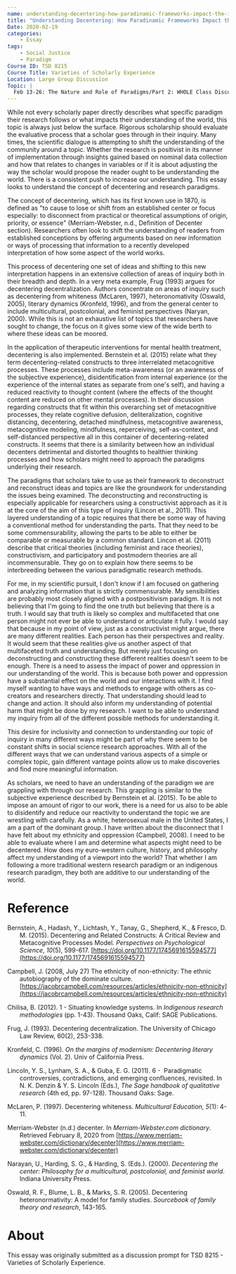 ```yaml
---
name: understanding-decentering-how-paradinamic-frameworks-impact-the-inquiry.md
title: "Understanding Decentering: How Paradinamic Frameworks Impact the Inquiry"
Date: 2020-02-19  
categories:
    - Essay
tags:
    - Social Justice
    - Paradigm
Course ID: TSD 8215  
Course Title: Varieties of Scholarly Experience  
Location: Large Group Discussion  
Topic: |
  Feb 13-26: The Nature and Role of Paradigms/Part 2: WHOLE Class Discussion related to De-centering Euro-Western Paradigms and Paradigmatic Values and Perceptions of Reality
---
```


While not every scholarly paper directly describes what specific paradigm their research follows or what impacts their understanding of the world, this topic is always just below the surface. Rigorous scholarship should evaluate the evaluative process that a scholar goes through in their inquiry. Many times, the scientific dialogue is attempting to shift the understanding of the community around a topic. Whether the research is positivist in its manner of implementation through insights gained based on nominal data collection and how that relates to changes in variables or if it is about adjusting the way the scholar would propose the reader ought to be understanding the world. There is a consistent push to increase our understanding. This essay looks to understand the concept of decentering and research paradigms.

The concept of decentering, which has its first known use in 1870, is defined as "to cause to lose or shift from an established center or focus especially: to disconnect from practical or theoretical assumptions of origin, priority, or essence" (Merriam-Webster, n.d., Definition of Decenter section). Researchers often look to shift the understanding of readers from established conceptions by offering arguments based on new information or ways of processing that information to a recently developed interpretation of how some aspect of the world works. 

This process of decentering one set of ideas and shifting to this new interpretation happens in an extensive collection of areas of inquiry both in their breadth and depth. In a very meta example, Frug (1993) argues for decentering decentralization. Authors concentrate on areas of inquiry such as decentering from whiteness (McLaren, 1997), heteronomativity (Oswald, 2005), literary dynamics (Kronfeld, 1996), and from the general center to include multicultural, postcolonial, and feminist perspectives (Naryan, 2000). While this is not an exhaustive list of topics that researchers have sought to change, the focus on it gives some view of the wide berth to where these ideas can be moored.

In the application of therapeutic interventions for mental health treatment, decentering is also implemented. Bernstein et al. (2015) relate what they term decentering-related constructs to three interrelated metacognitive processes. These processes include meta-awareness (or an awareness of the subjective experience), disidentification from internal experience (or the experience of the internal states as separate from one's self), and having a reduced reactivity to thought content (where the effects of the thought content are reduced on other mental processes). In their discussion regarding constructs that fit within this overarching set of metacognitive processes, they relate cognitive defusion, deliteralization, cognitive distancing, decentering, detached mindfulness, metacognitive awareness, metacognitive modeling, mindfulness, reperceiving, self-as-context, and self-distanced perspective all in this container of decentering-related constructs. It seems that there is a similarity between how an individual decenters detrimental and distorted thoughts to healthier thinking processes and how scholars might need to approach the paradigms underlying their research.

The paradigms that scholars take to use as their framework to deconstruct and reconstruct ideas and topics are like the groundwork for understanding the issues being examined. The deconstructing and reconstructing is especially applicable for researchers using a constructivist approach as it is at the core of the aim of this type of inquiry (Lincon et al., 2011). This layered understanding of a topic requires that there be some way of having a conventional method for understanding the parts. That they need to be some commensurability, allowing the parts to be able to either be comparable or measurable by a common standard. Lincon et al. (2011) describe that critical theories (including feminist and race theories), constructivism, and participatory and postmodern theories are all incommensurable. They go on to explain how there seems to be interbreeding between the various paradigmatic research methods.

For me, in my scientific pursuit, I don't know if I am focused on gathering and analyzing information that is strictly commensurable. My sensibilities are probably most closely aligned with a postpositivism paradigm. It is not believing that I'm going to find the one truth but believing that there is a truth. I would say that truth is likely so complex and multifaceted that one person might not ever be able to understand or articulate it fully. I would say that because in my point of view, just as a constructivist might argue, there are many different realities. Each person has their perspectives and reality. It would seem that these realities give us another aspect of that multifaceted truth and understanding. But merely just focusing on deconstructing and constructing these different realities doesn't seem to be enough. There is a need to assess the impact of power and oppression in our understanding of the world. This is because both power and oppression have a substantial effect on the world and our interactions with it. I find myself wanting to have ways and methods to engage with others as co-creators and researchers directly. That understanding should lead to change and action. It should also inform my understanding of potential harm that might be done by my research. I want to be able to understand my inquiry from all of the different possible methods for understanding it.

This desire for inclusivity and connection to understanding our topic of inquiry in many different ways might be part of why there seem to be constant shifts in social science research approaches. With all of the different ways that we can understand various aspects of a simple or complex topic, gain different vantage points allow us to make discoveries and find more meaningful information.

As scholars, we need to have an understanding of the paradigm we are grappling with through our research. This grappling is similar to the subjective experience described by Bernstein et al. (2015). To be able to impose an amount of rigor to our work, there is a need for us also to be able to disidentify and reduce our reactivity to understand the topic we are wrestling with carefully. As a white, heterosexual male in the United States, I am a part of the dominant group. I have written about the disconnect that I have felt about my ethnicity and oppression (Campbell, 2008). I need to be able to evaluate where I am and determine what aspects might need to be decentered. How does my euro-western culture, history, and philosophy affect my understanding of a viewport into the world? That whether I am following a more traditional western research paradigm or an indigenous research paradigm, they both are additive to our understanding of the world.


# Reference

<div style="margin: 0 0 0 2em; text-indent: -2em;" markdown="1">

Bernstein, A., Hadash, Y., Lichtash, Y., Tanay, G., Shepherd, K., & Fresco, D. M. (2015). Decentering and Related Constructs: A Critical Review and Metacognitive Processes Model. _Perspectives on Psychological Science_, _10_(5), 599-617. [https://doi.org/10.1177/1745691615594577](https://doi.org/10.1177/1745691615594577)

Campbell, J. (2008, July 27) The ethnicity of non-ethnicity: The ethnic autobiography of the dominate culture. [https://jacobrcampbell.com/resources/articles/ethnicity-non-ethnicity](https://jacobrcampbell.com/resources/articles/ethnicity-non-ethnicity)

Chilisa, B. (2012). 1 - Situating knowledge systems. In _Indigenous research methodologies_ (pp. 1-43). Thousand Oaks, Calif: SAGE Publications.

Frug, J. (1993). Decentering decentralization. The University of Chicago Law Review, 60(2), 253-338.

Kronfeld, C. (1996). _On the margins of modernism: Decentering literary dynamics_ (Vol. 2). Univ of California Press.

Lincoln, Y. S., Lynham, S. A., & Guba, E. G. (2011). 6 -  Paradigmatic controversies, contradictions, and emerging confluences, revisited. In N. K. Denzin & Y. S. Lincoln (Eds.), _The Sage handbook of qualitative research_ (4th ed, pp. 97-128). Thousand Oaks: Sage.

McLaren, P. (1997). Decentering whiteness. _Multicultural Education, 5_(1): 4-11.

Merriam-Webster (n.d.) decenter. In _Merriam-Webster.com dictionary_. Retrieved February 8, 2020 from [https://www.merriam-webster.com/dictionary/decenter](https://www.merriam-webster.com/dictionary/decenter)

Narayan, U., Harding, S. G., & Harding, S. (Eds.). (2000). _Decentering the center: Philosophy for a multicultural, postcolonial, and feminist world_. Indiana University Press.

Oswald, R. F., Blume, L. B., & Marks, S. R. (2005). Decentering heteronormativity: A model for family studies. _Sourcebook of family theory and research_, 143-165.

</div>

# About 

This essay was originally submitted as a discussion prompt for TSD 8215 - Varieties of Scholarly Experience. 